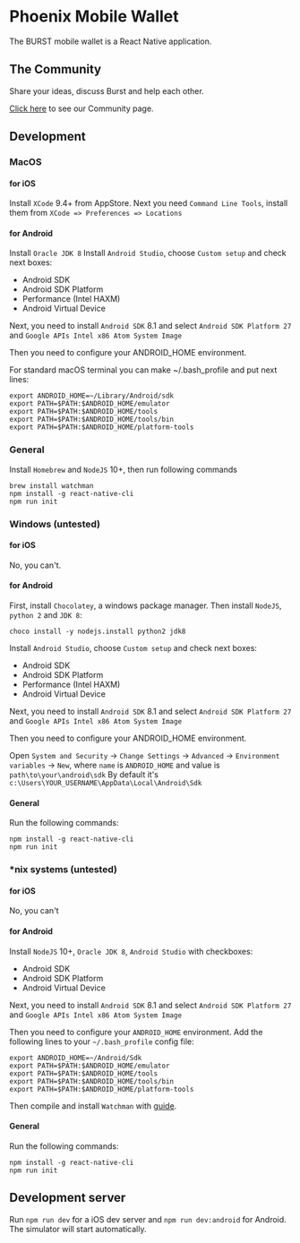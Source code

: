 # Phoenix Mobile Wallet

The BURST mobile wallet is a React Native application.

## The Community

Share your ideas, discuss Burst and help each other.

[Click here](http://reddit.com/r/burstcoin) to see our Community page.

## Development

### MacOS

#### for iOS

Install `XCode` 9.4+ from AppStore.
Next you need `Command Line Tools`, install them from `XCode => Preferences => Locations`

#### for Android

Install `Oracle JDK 8`
Install `Android Studio`, choose `Custom setup` and check next boxes:
* Android SDK
* Android SDK Platform
* Performance (Intel HAXM)
* Android Virtual Device

Next, you need to install `Android SDK` 8.1 and select `Android SDK Platform 27` and `Google APIs Intel x86 Atom System Image`

Then you need to configure your ANDROID_HOME environment.

For standard macOS terminal you can make ~/.bash_profile and put next lines:
```
export ANDROID_HOME=~/Library/Android/sdk
export PATH=$PATH:$ANDROID_HOME/emulator
export PATH=$PATH:$ANDROID_HOME/tools
export PATH=$PATH:$ANDROID_HOME/tools/bin
export PATH=$PATH:$ANDROID_HOME/platform-tools
``` 

### General

Install `Homebrew` and `NodeJS` 10+, then run following commands
```
brew install watchman
npm install -g react-native-cli
npm run init
```

### Windows (untested)

#### for iOS

No, you can't.

#### for Android

First, install `Chocolatey`, a windows package manager.
Then install `NodeJS`, `python 2` and `JDK 8`:
```
choco install -y nodejs.install python2 jdk8
```

Install `Android Studio`, choose `Custom setup` and check next boxes:
* Android SDK
* Android SDK Platform
* Performance (Intel HAXM)
* Android Virtual Device

Next, you need to install `Android SDK` 8.1 and select `Android SDK Platform 27` and `Google APIs Intel x86 Atom System Image`

Then you need to configure your ANDROID_HOME environment.

Open `System and Security` -> `Change Settings` -> `Advanced` -> `Environment variables` -> `New`, where `name` is `ANDROID_HOME` and value is `path\to\your\android\sdk`
By default it's `c:\Users\YOUR_USERNAME\AppData\Local\Android\Sdk`

#### General

Run the following commands:
```
npm install -g react-native-cli
npm run init
```

### *nix systems (untested)

#### for iOS

No, you can't

#### for Android

Install `NodeJS` 10+, `Oracle JDK 8`, `Android Studio` with checkboxes:
* Android SDK
* Android SDK Platform
* Android Virtual Device

Next, you need to install `Android SDK` 8.1 and select `Android SDK Platform 27` and `Google APIs Intel x86 Atom System Image`

Then you need to configure your `ANDROID_HOME` environment.
Add the following lines to your `~/.bash_profile` config file:
```
export ANDROID_HOME=~/Android/Sdk
export PATH=$PATH:$ANDROID_HOME/emulator
export PATH=$PATH:$ANDROID_HOME/tools
export PATH=$PATH:$ANDROID_HOME/tools/bin
export PATH=$PATH:$ANDROID_HOME/platform-tools
```

Then compile and install `Watchman` with [guide](https://facebook.github.io/watchman/docs/install.html#installing-from-source).

#### General

Run the following commands:
```
npm install -g react-native-cli
npm run init
``` 

## Development server

Run `npm run dev` for a iOS dev server and `npm run dev:android` for Android. The simulator will start automatically.